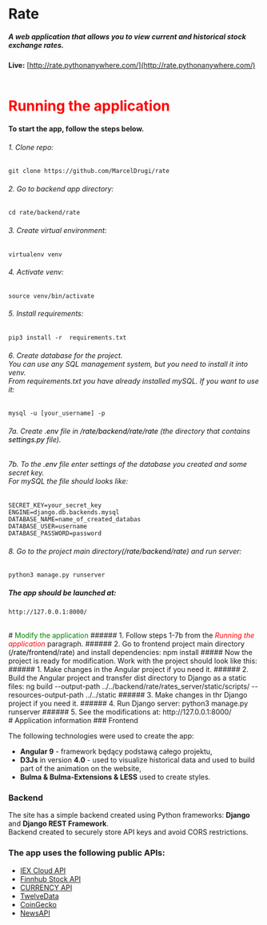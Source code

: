 # Rate
##### A web application that allows you to view current and historical stock exchange rates.

 **Live:**  [http://rate.pythonanywhere.com/](http://rate.pythonanywhere.com/)
<br><br>
# <span style="color:red"> Running the application </span>
#### To start the app, follow the steps below.
###### 1. Clone repo:
    git clone https://github.com/MarcelDrugi/rate
###### 2. Go to backend app directory:
    cd rate/backend/rate
###### 3. Create virtual environment:
    virtualenv venv 
###### 4. Activate venv:
    source venv/bin/activate
###### 5. Install requirements:
    pip3 install -r  requirements.txt
###### 6. Create database for the project. <br>You can use any SQL management system, but you need to install it into venv.<br> From requirements.txt you have already installed mySQL. If you want to use it: 
    mysql -u [your_username] -p
###### 7a. Create  <span style="color:black">.env</span> file in <span style="color:black">/rate/backend/rate/rate</span> (the directory that contains <span style="color:black">settings.py</span> file).<br>
###### 7b. To the <span style="color:black">.env</span>  file enter settings of the database you created and some secret key. <br> For mySQL the file should looks like:
    SECRET_KEY=your_secret_key
    ENGINE=django.db.backends.mysql
    DATABASE_NAME=name_of_created_databas
    DATABASE_USER=username
    DATABASE_PASSWORD=password
###### 8. Go to the project main directory(<span style="color:black">/rate/backend/rate</span>) and run server:
    python3 manage.py runserver


##### The app should be launched at:

    http://127.0.0.1:8000/

<br>
# <span style="color:green"> Modify the application</span>
###### 1. Follow steps 1-7b from the <span style="color:red"><i>Running the application</i></span> paragraph.
###### 2. Go to frontend project main directory (<span style="color:black">/rate/frontend/rate</span>) and install dependencies:
    npm install
##### Now the project is ready for modification. Work with the project should look like this:
###### 1. Make changes in the Angular project if you need it. 
###### 2. Build the Angular project and transfer dist directory to Django as a static files:
    ng build --output-path ../../backend/rate/rates_server/static/scripts/ --resources-output-path ../../static
###### 3. Make changes in thr Django project if you need it.
###### 4. Run Django server:
    python3 manage.py runserver
###### 5. See the modifications at: 
    http://127.0.0.1:8000/

<br>
# Application information
### Frontend

The following technologies were used to create the app:

- **Angular 9** - framework będący podstawą całego projektu,
- **D3Js** in version **4.0** - used to visualize historical data and used to build part of the animation on the website,
- **Bulma & Bulma-Extensions & LESS** used to create styles.



### Backend

The site has a simple backend created using Python frameworks: **Django** and **Django REST Framework**. 
<br>
Backend created to securely store API keys and avoid CORS restrictions.


### The app uses the following public APIs:


- [IEX Cloud API](https://iexcloud.io/docs/api/)
- [Finnhub Stock API](https://finnhub.io/)
- [CURRENCY API](https://currency.com/api)
- [TwelveData](https://twelvedata.com/docs)
- [CoinGecko](https://www.coingecko.com/en/api)
- [NewsAPI](https://newsapi.org/)


